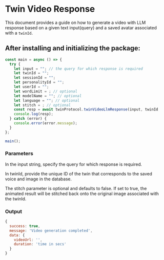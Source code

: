 # Twin Video Response 

This document provides a guide on how to generate a video with LLM response based on a given text input(query) and a saved avatar associated with a `twinId`.

## After installing and initializing the package:

```javascript
const main = async () => {
  try {
    let input = ""; // the query for which response is required
    let twinId = "";
    let sessionId = "";
    let personalityId = "";
    let userId = "";
    let wordLimit = ; // optional
    let modelName = ""; // optional
    let language = ""; // optional
    let stitch = ; // optional
    const resp = await twinProtocol.twinVideoLlmResponse(input, twinId, sessionId, personalityId, userId, wordLimit, modelName, language, stitch);
    console.log(resp);
  } catch (error) {
    console.error(error.message);
  }
};

main();
```

### Parameters
In the input string, specify the query for which response is required.

In twinId, provide the unique ID of the twin that corresponds to the saved voice and image in the database.

The stitch parameter is optional and defaults to false. If set to true, the animated result will be stitched back onto the original image associated with the twinId.

### Output
```javascript
{
  success: true,
  message: 'Video generation completed',
  data: {
    videoUrl: '',
    duration: 'time in secs'
  }
}
```